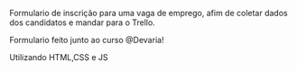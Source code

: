 Formulario de inscrição para uma vaga de emprego, afim de coletar dados dos candidatos e mandar para o Trello.

Formulario feito junto ao curso @Devaria!

Utilizando HTML,CSS e JS
